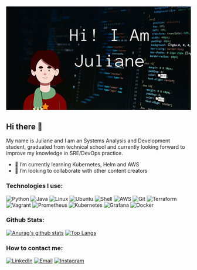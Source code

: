 ![header](header.gif)

## Hi there 👋

My name is Juliane and I am an Systems Analysis and Development student, graduated from technical school and currently looking forward to improve my knowledge in SRE/DevOps practice. 

- 🌱 I’m currently learning Kubernetes, Helm and AWS
- 👯 I’m looking to collaborate with other content creators

### Technologies I use:

![Python](https://img.shields.io/badge/Python-3776AB?style=for-the-badge&logo=python&logoColor=white) ![Java](https://img.shields.io/badge/Java-ED8B00?style=for-the-badge&logo=openjdk&logoColor=white) ![Linux](https://img.shields.io/badge/Linux-FCC624?style=for-the-badge&logo=linux&logoColor=black) ![Ubuntu](https://img.shields.io/badge/Ubuntu-E95420?style=for-the-badge&logo=ubuntu&logoColor=white) ![Shell](	https://img.shields.io/badge/Shell_Script-121011?style=for-the-badge&logo=gnu-bash&logoColor=white) ![AWS](https://img.shields.io/badge/Amazon_AWS-FF9900?style=for-the-badge&logo=amazonaws&logoColor=white) ![Git](https://img.shields.io/badge/GIT-E44C30?style=for-the-badge&logo=git&logoColor=white) ![Terraform](https://img.shields.io/badge/terraform-%235835CC.svg?style=for-the-badge&logo=terraform&logoColor=white) ![Vagrant](https://img.shields.io/badge/vagrant-%231563FF.svg?style=for-the-badge&logo=vagrant&logoColor=white) ![Prometheus](https://img.shields.io/badge/Prometheus-E6522C?style=for-the-badge&logo=Prometheus&logoColor=white) ![Kubernetes](https://img.shields.io/badge/kubernetes-%23326ce5.svg?style=for-the-badge&logo=kubernetes&logoColor=white) ![Grafana](https://img.shields.io/badge/grafana-%23F46800.svg?style=for-the-badge&logo=grafana&logoColor=white) ![Docker](https://img.shields.io/badge/docker-%230db7ed.svg?style=for-the-badge&logo=docker&logoColor=white) 

### Github Stats:
[![Anurag's github stats](https://github-readme-stats.vercel.app/api?username=julianesouza&show_icons=true&theme=buefy)](https://github.com/anuraghazra/github-readme-stats)  [![Top Langs](https://github-readme-stats.vercel.app/api/top-langs/?username=julianesouza&theme=buefy)](https://github.com/anuraghazra/github-readme-stats)


### How to contact me:

[![LinkedIn](https://img.shields.io/badge/LinkedIn-0077B5?style=for-the-badge&logo=linkedin&logoColor=white)](https://www.linkedin.com/in/juliane-souza-498029198/) [![Email](https://img.shields.io/badge/Gmail-D14836?style=for-the-badge&logo=gmail&logoColor=white)](mailto:julianesouza.pro@gmail.com) [![Instagram](	https://img.shields.io/badge/Instagram-E4405F?style=for-the-badge&logo=instagram&logoColor=white)]([mailto:julianesouza.pro@gmail.com](https://www.instagram.com/julianesouza.dev/))
